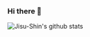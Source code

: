 ### Hi there 👋


![Jisu-Shin's github stats](https://github-readme-stats.vercel.app/api?username=jisu-shin&show_icons=true&theme=radical)

<!--
**Jisu-Shin/jisu-shin** is a ✨ _special_ ✨ repository because its `README.md` (this file) appears on your GitHub profile.

Here are some ideas to get you started:

- 🔭 I’m currently working on ...
- 🌱 I’m currently learning ...
- 👯 I’m looking to collaborate on ...
- 🤔 I’m looking for help with ...
- 💬 Ask me about ...
- 📫 How to reach me: ...
- 😄 Pronouns: ...
- ⚡ Fun fact: ...
-->
